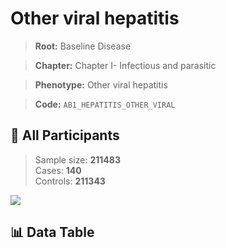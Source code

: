 # Other viral hepatitis

> **Root:** Baseline Disease  

> **Chapter:** Chapter I- Infectious and parasitic  

> **Phenotype:** Other viral hepatitis  

> **Code:** `AB1_HEPATITIS_OTHER_VIRAL`

## 🧪 All Participants  
> Sample size: **211483**  
> Cases: **140**  
> Controls: **211343**
<img src="/Sensitive/Figures/ALL/Baseline/AB1_HEPATITIS_OTHER_VIRAL.png"/>

## 📊 Data Table
<CsvTableMRF src="/Sensitive/Data/ALL/Baseline/LG_AB1_HEPATITIS_OTHER_VIRAL.csv"/>

